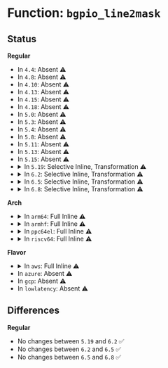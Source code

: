 # Function: <code>bgpio_line2mask</code>

## Status
<b>Regular</b>
<ul>
<li>
In <code>4.4</code>: Absent ⚠️
</li>
<li>
In <code>4.8</code>: Absent ⚠️
</li>
<li>
In <code>4.10</code>: Absent ⚠️
</li>
<li>
In <code>4.13</code>: Absent ⚠️
</li>
<li>
In <code>4.15</code>: Absent ⚠️
</li>
<li>
In <code>4.18</code>: Absent ⚠️
</li>
<li>
In <code>5.0</code>: Absent ⚠️
</li>
<li>
In <code>5.3</code>: Absent ⚠️
</li>
<li>
In <code>5.4</code>: Absent ⚠️
</li>
<li>
In <code>5.8</code>: Absent ⚠️
</li>
<li>
In <code>5.11</code>: Absent ⚠️
</li>
<li>
In <code>5.13</code>: Absent ⚠️
</li>
<li>
In <code>5.15</code>: Absent ⚠️
</li>
<li>
<details>
<summary>In <code>5.19</code>: Selective Inline, Transformation ⚠️</summary>

```c
long unsigned int bgpio_line2mask(struct gpio_chip *gc, unsigned int line);
```

**Collision:** Unique Static

**Inline:** Selective

**Transformation:** True

**Instances:**

```
In drivers/gpio/gpio-mmio.c (ffffffff817b2b55)
Location: drivers/gpio/gpio-mmio.c:125
Inline: True
Inline callers:
  - drivers/gpio/gpio-mmio.c:bgpio_set_with_clear
  - drivers/gpio/gpio-mmio.c:bgpio_set_with_clear
  - drivers/gpio/gpio-mmio.c:bgpio_get
  - drivers/gpio/gpio-mmio.c:bgpio_get
  - drivers/gpio/gpio-mmio.c:bgpio_get_set
  - drivers/gpio/gpio-mmio.c:bgpio_get_set
Direct callers:
  - drivers/gpio/gpio-mmio.c:bgpio_get_dir
  - drivers/gpio/gpio-mmio.c:bgpio_get_dir
  - drivers/gpio/gpio-mmio.c:bgpio_dir_in
  - drivers/gpio/gpio-mmio.c:bgpio_multiple_get_masks
  - drivers/gpio/gpio-mmio.c:bgpio_multiple_get_masks
  - drivers/gpio/gpio-mmio.c:bgpio_set_set
  - drivers/gpio/gpio-mmio.c:bgpio_set
  - drivers/gpio/gpio-mmio.c:bgpio_get_multiple_be
  - drivers/gpio/gpio-mmio.c:bgpio_get_multiple_be
```
**Symbols:**

```
ffffffff817b1f90-ffffffff817b1ff6: bgpio_line2mask (STB_LOCAL)
ffffffff81ea926e-ffffffff81ea92c5: bgpio_line2mask.cold (STB_LOCAL)
```
</details>
</li>
<li>
<details>
<summary>In <code>6.2</code>: Selective Inline, Transformation ⚠️</summary>

```c
long unsigned int bgpio_line2mask(struct gpio_chip *gc, unsigned int line);
```

**Collision:** Unique Static

**Inline:** Selective

**Transformation:** True

**Instances:**

```
In drivers/gpio/gpio-mmio.c (ffffffff818ccaf5)
Location: drivers/gpio/gpio-mmio.c:125
Inline: True
Inline callers:
  - drivers/gpio/gpio-mmio.c:bgpio_set_with_clear
  - drivers/gpio/gpio-mmio.c:bgpio_set_with_clear
  - drivers/gpio/gpio-mmio.c:bgpio_get
  - drivers/gpio/gpio-mmio.c:bgpio_get
  - drivers/gpio/gpio-mmio.c:bgpio_get_set
  - drivers/gpio/gpio-mmio.c:bgpio_get_set
Direct callers:
  - drivers/gpio/gpio-mmio.c:bgpio_get_dir
  - drivers/gpio/gpio-mmio.c:bgpio_get_dir
  - drivers/gpio/gpio-mmio.c:bgpio_dir_in
  - drivers/gpio/gpio-mmio.c:bgpio_multiple_get_masks
  - drivers/gpio/gpio-mmio.c:bgpio_multiple_get_masks
  - drivers/gpio/gpio-mmio.c:bgpio_set_set
  - drivers/gpio/gpio-mmio.c:bgpio_set
  - drivers/gpio/gpio-mmio.c:bgpio_get_multiple_be
  - drivers/gpio/gpio-mmio.c:bgpio_get_multiple_be
```
**Symbols:**

```
ffffffff818cbed0-ffffffff818cbf36: bgpio_line2mask (STB_LOCAL)
ffffffff8208e976-ffffffff8208e9cd: bgpio_line2mask.cold (STB_LOCAL)
```
</details>
</li>
<li>
<details>
<summary>In <code>6.5</code>: Selective Inline, Transformation ⚠️</summary>

```c
long unsigned int bgpio_line2mask(struct gpio_chip *gc, unsigned int line);
```

**Collision:** Unique Static

**Inline:** Selective

**Transformation:** True

**Instances:**

```
In drivers/gpio/gpio-mmio.c (ffffffff8190fb65)
Location: drivers/gpio/gpio-mmio.c:125
Inline: True
Inline callers:
  - drivers/gpio/gpio-mmio.c:bgpio_set_with_clear
  - drivers/gpio/gpio-mmio.c:bgpio_set_with_clear
  - drivers/gpio/gpio-mmio.c:bgpio_get
  - drivers/gpio/gpio-mmio.c:bgpio_get
  - drivers/gpio/gpio-mmio.c:bgpio_get_set
  - drivers/gpio/gpio-mmio.c:bgpio_get_set
Direct callers:
  - drivers/gpio/gpio-mmio.c:bgpio_get_dir
  - drivers/gpio/gpio-mmio.c:bgpio_get_dir
  - drivers/gpio/gpio-mmio.c:bgpio_dir_in
  - drivers/gpio/gpio-mmio.c:bgpio_multiple_get_masks
  - drivers/gpio/gpio-mmio.c:bgpio_multiple_get_masks
  - drivers/gpio/gpio-mmio.c:bgpio_set_set
  - drivers/gpio/gpio-mmio.c:bgpio_set
  - drivers/gpio/gpio-mmio.c:bgpio_get_multiple_be
  - drivers/gpio/gpio-mmio.c:bgpio_get_multiple_be
```
**Symbols:**

```
ffffffff8190ef40-ffffffff8190efa6: bgpio_line2mask (STB_LOCAL)
ffffffff8210ec68-ffffffff8210ecbf: bgpio_line2mask.cold (STB_LOCAL)
```
</details>
</li>
<li>
<details>
<summary>In <code>6.8</code>: Selective Inline, Transformation ⚠️</summary>

```c
long unsigned int bgpio_line2mask(struct gpio_chip *gc, unsigned int line);
```

**Collision:** Unique Static

**Inline:** Selective

**Transformation:** True

**Instances:**

```
In drivers/gpio/gpio-mmio.c (ffffffff81957a35)
Location: drivers/gpio/gpio-mmio.c:124
Inline: True
Inline callers:
  - drivers/gpio/gpio-mmio.c:bgpio_set_with_clear
  - drivers/gpio/gpio-mmio.c:bgpio_set_with_clear
  - drivers/gpio/gpio-mmio.c:bgpio_get
  - drivers/gpio/gpio-mmio.c:bgpio_get
  - drivers/gpio/gpio-mmio.c:bgpio_get_set
  - drivers/gpio/gpio-mmio.c:bgpio_get_set
Direct callers:
  - drivers/gpio/gpio-mmio.c:bgpio_get_dir
  - drivers/gpio/gpio-mmio.c:bgpio_get_dir
  - drivers/gpio/gpio-mmio.c:bgpio_dir_in
  - drivers/gpio/gpio-mmio.c:bgpio_multiple_get_masks
  - drivers/gpio/gpio-mmio.c:bgpio_multiple_get_masks
  - drivers/gpio/gpio-mmio.c:bgpio_set_set
  - drivers/gpio/gpio-mmio.c:bgpio_set
  - drivers/gpio/gpio-mmio.c:bgpio_get_multiple_be
  - drivers/gpio/gpio-mmio.c:bgpio_get_multiple_be
```
**Symbols:**

```
ffffffff81956d40-ffffffff81956da6: bgpio_line2mask (STB_LOCAL)
ffffffff821ec8f4-ffffffff821ec94b: bgpio_line2mask.cold (STB_LOCAL)
```
</details>
</li>
</ul>
<b>Arch</b>
<ul>
<li>
<details>
<summary>In <code>arm64</code>: Full Inline ⚠️</summary>

**Collision:** Unique Static

**Inline:** Full

**Transformation:** False

**Instances:**

```
In drivers/gpio/gpio-mmio.c (ffff8000106cd294)
Location: drivers/gpio/gpio-mmio.c:125
Inline: True
Inline callers:
  - drivers/gpio/gpio-mmio.c:bgpio_dir_out
  - drivers/gpio/gpio-mmio.c:bgpio_dir_in
  - drivers/gpio/gpio-mmio.c:bgpio_multiple_get_masks
  - drivers/gpio/gpio-mmio.c:bgpio_multiple_get_masks
  - drivers/gpio/gpio-mmio.c:bgpio_set_set
  - drivers/gpio/gpio-mmio.c:bgpio_set_with_clear
  - drivers/gpio/gpio-mmio.c:bgpio_set
  - drivers/gpio/gpio-mmio.c:bgpio_get_multiple_be
  - drivers/gpio/gpio-mmio.c:bgpio_get_multiple_be
  - drivers/gpio/gpio-mmio.c:bgpio_get
  - drivers/gpio/gpio-mmio.c:bgpio_get_set
```
</details>
</li>
<li>
<details>
<summary>In <code>armhf</code>: Full Inline ⚠️</summary>

**Collision:** Unique Static

**Inline:** Full

**Transformation:** False

**Instances:**

```
In drivers/gpio/gpio-mmio.c (c0867998)
Location: drivers/gpio/gpio-mmio.c:125
Inline: True
Inline callers:
  - drivers/gpio/gpio-mmio.c:bgpio_dir_out
  - drivers/gpio/gpio-mmio.c:bgpio_dir_in
  - drivers/gpio/gpio-mmio.c:bgpio_multiple_get_masks
  - drivers/gpio/gpio-mmio.c:bgpio_multiple_get_masks
  - drivers/gpio/gpio-mmio.c:bgpio_set_set
  - drivers/gpio/gpio-mmio.c:bgpio_set_with_clear
  - drivers/gpio/gpio-mmio.c:bgpio_set
  - drivers/gpio/gpio-mmio.c:bgpio_get_multiple_be
  - drivers/gpio/gpio-mmio.c:bgpio_get_multiple_be
  - drivers/gpio/gpio-mmio.c:bgpio_get
  - drivers/gpio/gpio-mmio.c:bgpio_get_set
```
</details>
</li>
<li>
<details>
<summary>In <code>ppc64el</code>: Full Inline ⚠️</summary>

**Collision:** Unique Static

**Inline:** Full

**Transformation:** False

**Instances:**

```
In drivers/gpio/gpio-mmio.c (c000000000848764)
Location: drivers/gpio/gpio-mmio.c:125
Inline: True
Inline callers:
  - drivers/gpio/gpio-mmio.c:bgpio_dir_out
  - drivers/gpio/gpio-mmio.c:bgpio_dir_in
  - drivers/gpio/gpio-mmio.c:bgpio_multiple_get_masks
  - drivers/gpio/gpio-mmio.c:bgpio_multiple_get_masks
  - drivers/gpio/gpio-mmio.c:bgpio_set_set
  - drivers/gpio/gpio-mmio.c:bgpio_set_with_clear
  - drivers/gpio/gpio-mmio.c:bgpio_set
  - drivers/gpio/gpio-mmio.c:bgpio_get_multiple_be
  - drivers/gpio/gpio-mmio.c:bgpio_get_multiple_be
  - drivers/gpio/gpio-mmio.c:bgpio_get
  - drivers/gpio/gpio-mmio.c:bgpio_get_set
```
</details>
</li>
<li>
<details>
<summary>In <code>riscv64</code>: Full Inline ⚠️</summary>

**Collision:** Unique Static

**Inline:** Full

**Transformation:** False

**Instances:**

```
In drivers/gpio/gpio-mmio.c (ffffffe0004adad8)
Location: drivers/gpio/gpio-mmio.c:125
Inline: True
Inline callers:
  - drivers/gpio/gpio-mmio.c:bgpio_dir_out
  - drivers/gpio/gpio-mmio.c:bgpio_dir_in
  - drivers/gpio/gpio-mmio.c:bgpio_multiple_get_masks
  - drivers/gpio/gpio-mmio.c:bgpio_multiple_get_masks
  - drivers/gpio/gpio-mmio.c:bgpio_set_set
  - drivers/gpio/gpio-mmio.c:bgpio_set_with_clear
  - drivers/gpio/gpio-mmio.c:bgpio_set
  - drivers/gpio/gpio-mmio.c:bgpio_get_multiple_be
  - drivers/gpio/gpio-mmio.c:bgpio_get_multiple_be
  - drivers/gpio/gpio-mmio.c:bgpio_get
  - drivers/gpio/gpio-mmio.c:bgpio_get_set
```
</details>
</li>
</ul>
<b>Flavor</b>
<ul>
<li>
<details>
<summary>In <code>aws</code>: Full Inline ⚠️</summary>

**Collision:** Unique Static

**Inline:** Full

**Transformation:** False

**Instances:**

```
In drivers/gpio/gpio-mmio.c (ffffffff81569ef4)
Location: drivers/gpio/gpio-mmio.c:125
Inline: True
Inline callers:
  - drivers/gpio/gpio-mmio.c:bgpio_dir_out
  - drivers/gpio/gpio-mmio.c:bgpio_dir_in
  - drivers/gpio/gpio-mmio.c:bgpio_multiple_get_masks
  - drivers/gpio/gpio-mmio.c:bgpio_multiple_get_masks
  - drivers/gpio/gpio-mmio.c:bgpio_set_set
  - drivers/gpio/gpio-mmio.c:bgpio_set_with_clear
  - drivers/gpio/gpio-mmio.c:bgpio_set
  - drivers/gpio/gpio-mmio.c:bgpio_get_multiple_be
  - drivers/gpio/gpio-mmio.c:bgpio_get_multiple_be
  - drivers/gpio/gpio-mmio.c:bgpio_get
  - drivers/gpio/gpio-mmio.c:bgpio_get_set
```
</details>
</li>
<li>
In <code>azure</code>: Absent ⚠️
</li>
<li>
In <code>gcp</code>: Absent ⚠️
</li>
<li>
In <code>lowlatency</code>: Absent ⚠️
</li>
</ul>

## Differences
<b>Regular</b>
<ul>
<li>
No changes between <code>5.19</code> and <code>6.2</code> ✅
</li>
<li>
No changes between <code>6.2</code> and <code>6.5</code> ✅
</li>
<li>
No changes between <code>6.5</code> and <code>6.8</code> ✅
</li>
</ul>
